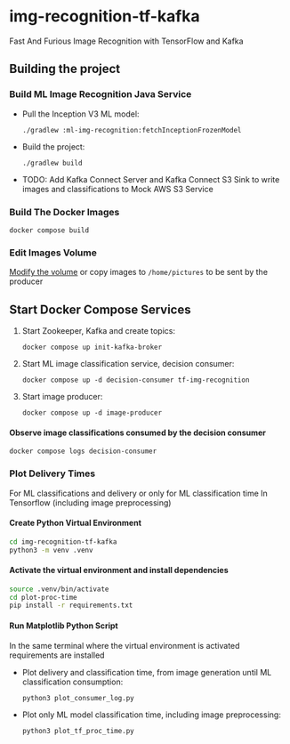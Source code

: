 # img-recognition-tf-kafka
Fast And Furious Image Recognition with TensorFlow and Kafka

## Building the project

### Build ML Image Recognition Java Service 
 * Pull the Inception V3 ML model:
      
    `./gradlew :ml-img-recognition:fetchInceptionFrozenModel`
 * Build the project:
 
    `./gradlew build`
 * TODO: Add Kafka Connect Server and Kafka Connect S3 Sink to write images and classifications to Mock AWS S3 Service


### Build The Docker Images
 `docker compose build`

### Edit Images Volume
[Modify the volume](https://github.com/anton-k11/img-recognition-tf-kafka/blob/640f72b780ca49d3f693a251428a599e64fa377d/docker-compose.yml#L69)
or copy images to `/home/pictures`  to be sent by the producer 
 
## Start Docker Compose Services
1. Start Zookeeper, Kafka and create topics: 

   `docker compose up init-kafka-broker` 
1. Start ML image classification service, decision consumer: 

   `docker compose up -d decision-consumer tf-img-recognition`
1. Start image producer:

    `docker compose up -d image-producer`

#### Observe image classifications consumed by the decision consumer
`docker compose logs decision-consumer`

### Plot Delivery Times
For ML classifications and delivery or only for ML classification time In Tensorflow (including image preprocessing)

#### Create Python Virtual Environment 
```bash
cd img-recognition-tf-kafka
python3 -m venv .venv
```
#### Activate the virtual environment and install dependencies
```bash
source .venv/bin/activate
cd plot-proc-time
pip install -r requirements.txt
```
#### Run Matplotlib Python Script
In the same terminal where the virtual environment is activated requirements are installed
 * Plot delivery and classification time, from image generation until ML classification consumption:
   ```bash
   python3 plot_consumer_log.py
   ```
 * Plot only ML model classification time, including image preprocessing: 
   ```bash
   python3 plot_tf_proc_time.py
   ```